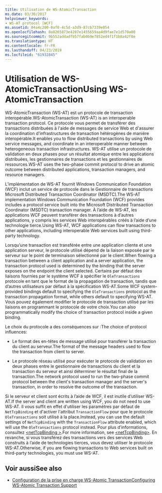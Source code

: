 ```yaml
---
title: Utilisation de WS-AtomicTransaction
ms.date: 03/30/2017
helpviewer_keywords:
- WS-AT protocol [WCF]
ms.assetid: 04a4c200-0af0-4c5d-a3d9-87cb7339e054
ms.openlocfilehash: 8a8265873e4287e1455659aa4d9fae7e1d570a00
ms.sourcegitcommit: 9b552addadfb57fab0b9e7852ed4f1f1b8a42f8e
ms.translationtype: HT
ms.contentlocale: fr-FR
ms.lasthandoff: 04/23/2019
ms.locfileid: "61932845"
---
```

# <a name="using-ws-atomictransaction"></a><span data-ttu-id="f94fc-102">Utilisation de WS-AtomicTransaction</span><span class="sxs-lookup"><span data-stu-id="f94fc-102">Using WS-AtomicTransaction</span></span>
<span data-ttu-id="f94fc-103">WS-AtomicTransaction (WS-AT) est un protocole de transaction interopérable.</span><span class="sxs-lookup"><span data-stu-id="f94fc-103">WS-AtomicTransaction (WS-AT) is an interoperable transaction protocol.</span></span> <span data-ttu-id="f94fc-104">Ce protocole vous permet de transférer des transactions distribuées à l'aide de messages de service Web et d'assurer la coordination d'infrastructures de transaction hétérogènes de manière interopérable.</span><span class="sxs-lookup"><span data-stu-id="f94fc-104">It enables you to flow distributed transactions by using Web service messages, and coordinate in an interoperable manner between heterogeneous transaction infrastructures.</span></span> <span data-ttu-id="f94fc-105">WS-AT utilise un protocole de validation en deux phases pour un résultat atomique entre les applications distribuées, les gestionnaires de transactions et les gestionnaires de ressources.</span><span class="sxs-lookup"><span data-stu-id="f94fc-105">WS-AT uses the two-phase commit protocol to drive an atomic outcome between distributed applications, transaction managers, and resource managers.</span></span>  
  
 <span data-ttu-id="f94fc-106">L’implémentation de WS-AT fournit Windows Communication Foundation (WCF) inclut un service de protocole dans le Gestionnaire de transactions Microsoft Distributed Transaction Coordinator (MSDTC).</span><span class="sxs-lookup"><span data-stu-id="f94fc-106">The WS-AT implementation Windows Communication Foundation (WCF) provides includes a protocol service built into the Microsoft Distributed Transaction Coordinator (MSDTC) transaction manager.</span></span> <span data-ttu-id="f94fc-107">À l’aide de WS-AT, les applications WCF peuvent transférer des transactions à d’autres applications, y compris les services Web interopérables créés à l’aide d’une technologie tierce.</span><span class="sxs-lookup"><span data-stu-id="f94fc-107">Using WS-AT, WCF applications can flow transactions to other applications, including interoperable Web services built using third-party technology.</span></span>  
  
 <span data-ttu-id="f94fc-108">Lorsqu’une transaction est transférée entre une application cliente et une application serveur, le protocole utilisé dépend de la liaison exposée par le serveur sur le point de terminaison sélectionné par le client.</span><span class="sxs-lookup"><span data-stu-id="f94fc-108">When flowing a transaction between a client application and a server application, the transaction protocol used is determined by the binding that the server exposes on the endpoint the client selected.</span></span> <span data-ttu-id="f94fc-109">Certains par défaut des liaisons fournies par le système WCF à spécifier le `OleTransactions` protocole en tant que le format de la propagation de transaction, tandis que d’autres utilisateurs par défaut à la spécification WS-AT.</span><span class="sxs-lookup"><span data-stu-id="f94fc-109">Some WCF system-provided bindings default to specifying the `OleTransactions` protocol as the transaction propagation format, while others default to specifying WS-AT.</span></span> <span data-ttu-id="f94fc-110">Vous pouvez également modifier le protocole de transaction utilisé par les liaisons en programmant le protocole de votre choix.</span><span class="sxs-lookup"><span data-stu-id="f94fc-110">You can also programmatically modify the choice of transaction protocol inside a given binding.</span></span>  
  
 <span data-ttu-id="f94fc-111">Le choix du protocole a des conséquences sur :</span><span class="sxs-lookup"><span data-stu-id="f94fc-111">The choice of protocol influences:</span></span>  
  
- <span data-ttu-id="f94fc-112">Le format des en-têtes de message utilisé pour transférer la transaction du client au serveur.</span><span class="sxs-lookup"><span data-stu-id="f94fc-112">The format of the message headers used to flow the transaction from client to server.</span></span>  
  
- <span data-ttu-id="f94fc-113">Le protocole réseau utilisé pour exécuter le protocole de validation en deux phases entre le gestionnaire de transactions du client et la transaction du serveur et ainsi déterminer le résultat final de la transaction.</span><span class="sxs-lookup"><span data-stu-id="f94fc-113">The network protocol used to run the two-phase commit protocol between the client's transaction manager and the server's transaction, in order to resolve the outcome of the transaction.</span></span>  
  
 <span data-ttu-id="f94fc-114">Si le serveur et client sont écrits à l’aide de WCF, il est inutile d’utiliser WS-AT.</span><span class="sxs-lookup"><span data-stu-id="f94fc-114">If the server and client are written using WCF, you do not need to use WS-AT.</span></span> <span data-ttu-id="f94fc-115">Il vous suffit en effet d'utiliser les paramètres par défaut de `NetTcpBinding` et d'activer l'attribut `TransactionFlow` pour que le protocole `OleTransactions` soit utilisé à la place.</span><span class="sxs-lookup"><span data-stu-id="f94fc-115">Instead, you can use the default settings of `NetTcpBinding` with the `TransactionFlow` attribute enabled, which will use the `OleTransactions` protocol instead.</span></span> <span data-ttu-id="f94fc-116">Pour plus d’informations, consultez [ \<netTcpBinding >](../../../../docs/framework/configure-apps/file-schema/wcf/nettcpbinding.md).</span><span class="sxs-lookup"><span data-stu-id="f94fc-116">For more information, see [\<netTcpBinding>](../../../../docs/framework/configure-apps/file-schema/wcf/nettcpbinding.md).</span></span> <span data-ttu-id="f94fc-117">En revanche, si vous transférez des transactions vers des services Web construits à l’aide de technologies tierces, vous devez utiliser le protocole WS-AT.</span><span class="sxs-lookup"><span data-stu-id="f94fc-117">Otherwise, if you are flowing transactions to Web services built on third-party technologies, you must use WS-AT.</span></span>  
  
## <a name="see-also"></a><span data-ttu-id="f94fc-118">Voir aussi</span><span class="sxs-lookup"><span data-stu-id="f94fc-118">See also</span></span>

- [<span data-ttu-id="f94fc-119">Configuration de la prise en charge WS-Atomic Transaction</span><span class="sxs-lookup"><span data-stu-id="f94fc-119">Configuring WS-Atomic Transaction Support</span></span>](../../../../docs/framework/wcf/feature-details/configuring-ws-atomic-transaction-support.md)
